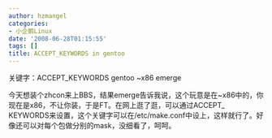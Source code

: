 ```yaml
---
author: hzmangel
categories:
- 小企鹅Linux
date: '2008-06-28T01:15:55'
tags: []
title: ACCEPT_KEYWORDS in gentoo
---
```

关键字：ACCEPT_KEYWORDS gentoo ~x86 emerge

今天想装个zhcon来上BBS，结果emerge告诉我说，这个玩意是在~x86中的，你现在是x86，不让你装，于是FT。在网上逛了逛，可以通过ACCEPT_
KEYWORDS来设置，这个关键字可以在/etc/make.conf中设上，这样就行了。好像还可以对每个包做分别的mask，没细看了，呵呵。